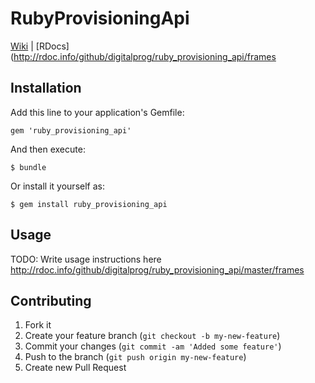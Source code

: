# RubyProvisioningApi

[Wiki](https://github.com/digitalprog/ruby_provisioning_api/wiki) | [RDocs] (http://rdoc.info/github/digitalprog/ruby_provisioning_api/frames

## Installation

Add this line to your application's Gemfile:

    gem 'ruby_provisioning_api'

And then execute:

    $ bundle

Or install it yourself as:

    $ gem install ruby_provisioning_api

## Usage

TODO: Write usage instructions here
http://rdoc.info/github/digitalprog/ruby_provisioning_api/master/frames

## Contributing

1. Fork it
2. Create your feature branch (`git checkout -b my-new-feature`)
3. Commit your changes (`git commit -am 'Added some feature'`)
4. Push to the branch (`git push origin my-new-feature`)
5. Create new Pull Request
